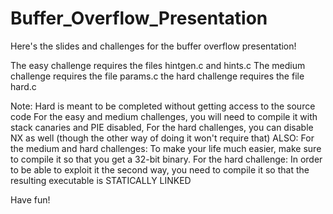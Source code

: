 # Buffer_Overflow_Presentation

Here's the slides and challenges for the buffer overflow presentation!

The easy challenge requires the files hintgen.c and hints.c
The medium challenge requires the file params.c
the hard challenge requires the file hard.c

Note: Hard is meant to be completed without getting access to the source code
For the easy and medium challenges, you will need to compile it with stack canaries and PIE disabled, For the hard challenges, you can disable NX as well (though the other way of doing it won't require that)
ALSO: For the medium and hard challenges: To make your life much easier, make sure to compile it so that you get a 32-bit binary. For the hard challenge: In order to be able to exploit it the second way, you need to compile it so that the resulting executable is STATICALLY LINKED

Have fun!
